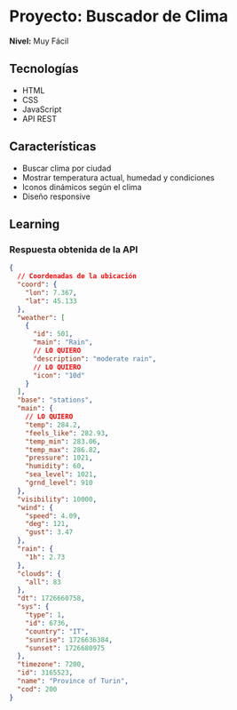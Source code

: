 # Proyecto: Buscador de Clima

**Nivel:** Muy Fácil

## Tecnologías

- HTML
- CSS
- JavaScript
- API REST

## Características

- Buscar clima por ciudad
- Mostrar temperatura actual, humedad y condiciones
- Iconos dinámicos según el clima
- Diseño responsive

## Learning

### Respuesta obtenida de la API

```json
{
  // Coordenadas de la ubicación
  "coord": {
    "lon": 7.367,
    "lat": 45.133
  },
  "weather": [
    {
      "id": 501,
      "main": "Rain",
      // LO QUIERO
      "description": "moderate rain",
      // LO QUIERO
      "icon": "10d"
    }
  ],
  "base": "stations",
  "main": {
    // LO QUIERO
    "temp": 284.2,
    "feels_like": 282.93,
    "temp_min": 283.06,
    "temp_max": 286.82,
    "pressure": 1021,
    "humidity": 60,
    "sea_level": 1021,
    "grnd_level": 910
  },
  "visibility": 10000,
  "wind": {
    "speed": 4.09,
    "deg": 121,
    "gust": 3.47
  },
  "rain": {
    "1h": 2.73
  },
  "clouds": {
    "all": 83
  },
  "dt": 1726660758,
  "sys": {
    "type": 1,
    "id": 6736,
    "country": "IT",
    "sunrise": 1726636384,
    "sunset": 1726680975
  },
  "timezone": 7200,
  "id": 3165523,
  "name": "Province of Turin",
  "cod": 200
}
```
